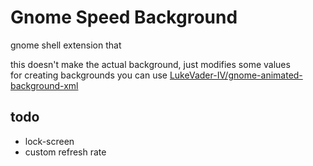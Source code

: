 # Gnome Speed Background
gnome shell extension that 

this doesn't make the actual background, just modifies some values<br>
for creating backgrounds you can use <a href="https://github.com/LukeVader-IV/gnome-animated-background-xml">LukeVader-IV/gnome-animated-background-xml</a>

## todo
- lock-screen
- custom refresh rate